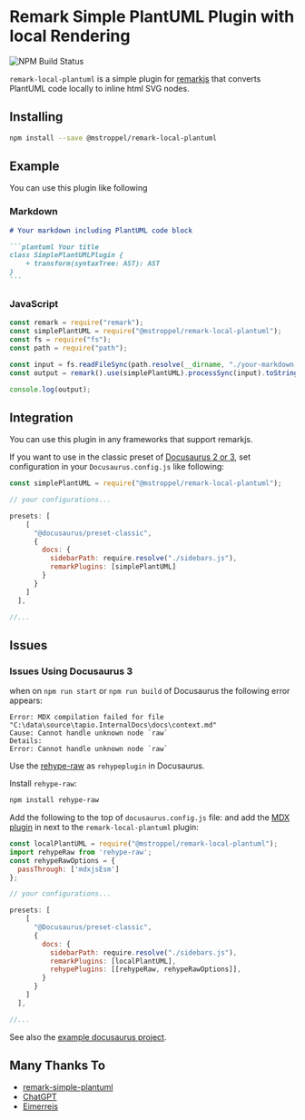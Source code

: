 
# Remark Simple PlantUML Plugin with local Rendering

![NPM Build Status](https://github.com/mstroppel/remark-local-plantuml/actions/workflows/npmbuild.yml/badge.svg)

`remark-local-plantuml` is a simple plugin for [remarkjs](https://github.com/remarkjs/remark) that converts PlantUML code locally to inline html SVG nodes.

## Installing

```bash
npm install --save @mstroppel/remark-local-plantuml
```

## Example

You can use this plugin like following

### Markdown

````markdown
# Your markdown including PlantUML code block

```plantuml Your title
class SimplePlantUMLPlugin {
    + transform(syntaxTree: AST): AST
}
```
````

### JavaScript

```javascript
const remark = require("remark");
const simplePlantUML = require("@mstroppel/remark-local-plantuml");
const fs = require("fs");
const path = require("path");

const input = fs.readFileSync(path.resolve(__dirname, "./your-markdown.md")).toString();
const output = remark().use(simplePlantUML).processSync(input).toString();

console.log(output);
```

## Integration

You can use this plugin in any frameworks that support remarkjs.

If you want to use in the classic preset of [Docusaurus 2 or 3](https://docusaurus.io/), set configuration in your `Docusaurus.config.js` like following:

```javascript
const simplePlantUML = require("@mstroppel/remark-local-plantuml");

// your configurations...

presets: [
    [
      "@docusaurus/preset-classic",
      {
        docs: {
          sidebarPath: require.resolve("./sidebars.js"),
          remarkPlugins: [simplePlantUML]
        }
      }
    ]
  ],

//...
```

## Issues

### Issues Using Docusaurus 3

when on `npm run start` or `npm run build` of Docusaurus the following error appears:

```
Error: MDX compilation failed for file "C:\data\source\tapio.InternalDocs\docs\context.md"
Cause: Cannot handle unknown node `raw`
Details:
Error: Cannot handle unknown node `raw`
```

Use the [rehype-raw](https://www.npmjs.com/package/rehype-raw) as `rehypeplugin` in Docusaurus.

Install `rehype-raw`:

```bash
npm install rehype-raw
```

Add the following to the top of `docusaurus.config.js` file:
  and add the [MDX plugin](https://docusaurus.io/docs/markdown-features/plugins#installing-plugins) in next to the `remark-local-plantuml` plugin:

```javascript
const localPlantUML = require("@mstroppel/remark-local-plantuml");
import rehypeRaw from 'rehype-raw';
const rehypeRawOptions = {
  passThrough: ['mdxjsEsm']
};

// your configurations...

presets: [
    [
      "@Docusaurus/preset-classic",
      {
        docs: {
          sidebarPath: require.resolve("./sidebars.js"),
          remarkPlugins: [localPlantUML],
          rehypePlugins: [[rehypeRaw, rehypeRawOptions]],
        }
      }
    ]
  ],

//...
```

See also the [example docusaurus project](https://github.com/mstroppel/remark-local-plantuml-docusaurus).

## Many Thanks To

- [remark-simple-plantuml](https://github.com/akebifiky/remark-simple-plantuml)
- [ChatGPT](https://chat.openai.com/)
- [Eimerreis](https://github.com/eimerreis)
